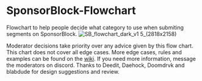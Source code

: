 # SponsorBlock-Flowchart
Flowchart to help people decide what category to use when submiting segments on SponsorBlock.
![SB_flowchart_dark_v1 5_(2818x2158)](https://user-images.githubusercontent.com/32819560/130003073-146dc6a7-a4b8-45b8-bce4-11aa36633fa0.png)

Moderator decisions take priority over any advice given by this flow chart.
This chart does not cover all edge cases. More edge cases, rules and examples can be found on the [wiki](https://wiki.sponsor.ajay.app/index.php/Main_Page).
If you need more information, message the moderators on discord.
Thanks to Deedit, Daehock, Doomdrvk and blabdude for design suggestions and review.
